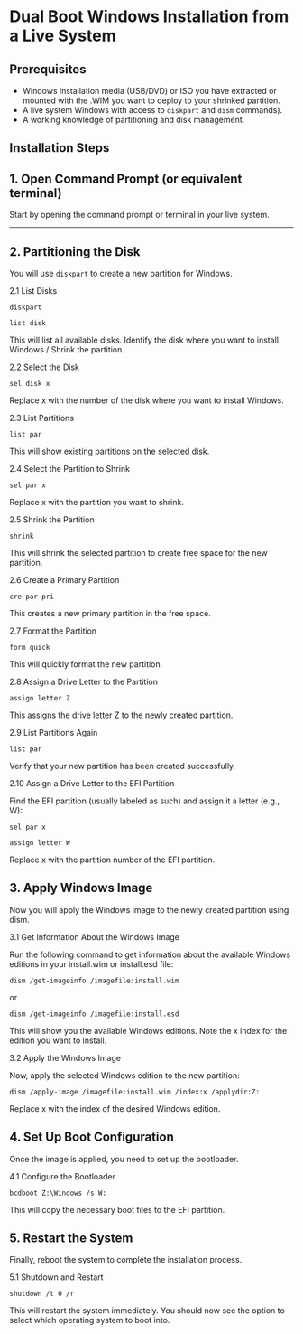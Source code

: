# Dual Boot Windows Installation from a Live System

## Prerequisites
- Windows installation media (USB/DVD) or ISO you have extracted or mounted with the .WIM you want to deploy to your shrinked partition.
- A live system Windows with access to `diskpart` and `dism` commands).
- A working knowledge of partitioning and disk management.

## Installation Steps

## 1. Open Command Prompt (or equivalent terminal)

Start by opening the command prompt or terminal in your live system.

---

## 2. Partitioning the Disk

You will use `diskpart` to create a new partition for Windows.

2.1 List Disks

`diskpart`

`list disk`

This will list all available disks. Identify the disk where you want to install Windows / Shrink the partition.

2.2 Select the Disk

`sel disk x`

Replace x with the number of the disk where you want to install Windows.

2.3 List Partitions

`list par`

This will show existing partitions on the selected disk.

2.4 Select the Partition to Shrink

`sel par x`

Replace x with the partition you want to shrink.

2.5 Shrink the Partition

`shrink`

This will shrink the selected partition to create free space for the new partition.

2.6 Create a Primary Partition

`cre par pri`

This creates a new primary partition in the free space.

2.7 Format the Partition

`form quick`

This will quickly format the new partition.

2.8 Assign a Drive Letter to the Partition

`assign letter Z`

This assigns the drive letter Z to the newly created partition.

2.9 List Partitions Again

`list par`

Verify that your new partition has been created successfully.

2.10 Assign a Drive Letter to the EFI Partition

Find the EFI partition (usually labeled as such) and assign it a letter (e.g., W):

`sel par x`

`assign letter W`

Replace x with the partition number of the EFI partition.

## 3. Apply Windows Image

Now you will apply the Windows image to the newly created partition using dism.

3.1 Get Information About the Windows Image

Run the following command to get information about the available Windows editions in your install.wim or install.esd file:

`dism /get-imageinfo /imagefile:install.wim`

or

`dism /get-imageinfo /imagefile:install.esd`

This will show you the available Windows editions. Note the x index for the edition you want to install.

3.2 Apply the Windows Image

Now, apply the selected Windows edition to the new partition:

`dism /apply-image /imagefile:install.wim /index:x /applydir:Z:`

Replace x with the index of the desired Windows edition.

## 4. Set Up Boot Configuration

Once the image is applied, you need to set up the bootloader.

4.1 Configure the Bootloader

`bcdboot Z:\Windows /s W:`

This will copy the necessary boot files to the EFI partition.

## 5. Restart the System

Finally, reboot the system to complete the installation process.

5.1 Shutdown and Restart

`shutdown /t 0 /r`

This will restart the system immediately. You should now see the option to select which operating system to boot into.

